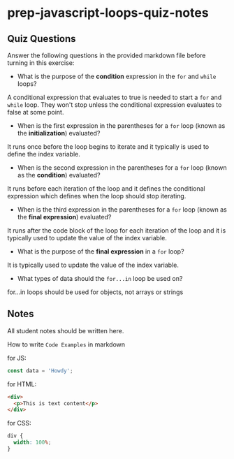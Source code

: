 # prep-javascript-loops-quiz-notes

## Quiz Questions

Answer the following questions in the provided markdown file before turning in this exercise:

- What is the purpose of the **condition** expression in the `for` and `while` loops?

A conditional expression that evaluates to true is needed to start a `for` and `while` loop.
They won't stop unless the conditional expression evaluates to false at some point.

- When is the first expression in the parentheses for a `for` loop (known as the **initialization**) evaluated?

It runs once before the loop begins to iterate and it typically is used to define the index variable.

- When is the second expression in the parentheses for a `for` loop (known as the **condition**) evaluated?

It runs before each iteration of the loop and it defines the conditional expression which defines when the loop should stop iterating.

- When is the third expression in the parentheses for a `for` loop (known as the **final expression**) evaluated?

It runs after the code block of the loop for each iteration of the loop and it is typically used to update the value of the index variable.

- What is the purpose of the **final expression** in a `for` loop?

It is typically used to update the value of the index variable.

- What types of data should the `for...in` loop be used on?

for...in loops should be used for objects, not arrays or strings

## Notes

All student notes should be written here.

How to write `Code Examples` in markdown

for JS:

```javascript
const data = 'Howdy';
```

for HTML:

```html
<div>
  <p>This is text content</p>
</div>
```

for CSS:

```css
div {
  width: 100%;
}
```
